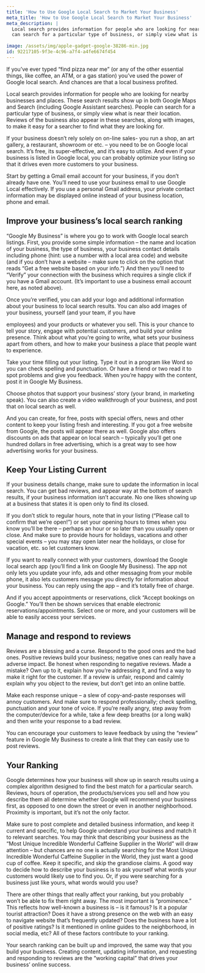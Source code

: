 ```yaml
---
title: 'How to Use Google Local Search to Market Your Business'
meta_title: 'How to Use Google Local Search to Market Your Business'
meta_description: |
  Local search provides information for people who are looking for nearby businesses and places. People
  can search for a particular type of business, or simply view what is near their location.
  
image: /assets/img/apple-gadget-google-38286-min.jpg
id: 92217105-9f3e-4c96-a7f4-a4fe6674f454
---
```

If you’ve ever typed “find pizza near me” (or any of the other essential things, like coffee, an ATM, or a
gas station) you’ve used the power of Google local search. And chances are that a local business
profited.

Local search provides information for people who are looking for nearby businesses and places. These
search results show up in both Google Maps and Search (including Google Assistant searches). People
can search for a particular type of business, or simply view what is near their location. Reviews of the
business also appear in these searches, along with images, to make it easy for a searcher to find what
they are looking for.

If your business doesn’t rely solely on on-line sales- you run a shop, an art gallery, a restaurant,
showroom or etc. – you need to be on Google local search. It’s free, its super-effective, and it’s easy to
utilize. And even if your business is listed in Google local, you can probably optimize your listing so that
it drives even more customers to your business.

Start by getting a Gmail email account for your business, if you don’t already have one. You’ll need to
use your business email to use Google Local effectively. If you use a personal Gmail address, your private
contact information may be displayed online instead of your business location, phone and email.

## Improve your business’s local search ranking

“Google My Business” is where you go to work with Google local search listings. First, you provide some
simple information – the name and location of your business, the type of business, your business
contact details including phone (hint: use a number with a local area code) and website (and if you don’t
have a website – make sure to click on the option that reads “Get a free website based on your info.”)
And then you’ll need to “Verify” your connection with the business which requires a single click if you
have a Gmail account. (It’s important to use a business email account here, as noted above).

Once you’re verified, you can add your logo and additional information about your business to local
search results. You can also add images of your business, yourself (and your team, if you have

employees) and your products or whatever you sell. This is your chance to tell your story, engage with
potential customers, and build your online presence. Think about what you’re going to write, what sets
your business apart from others, and how to make your business a place that people want to
experience.

Take your time filling out your listing. Type it out in a program like Word so you can check spelling and
punctuation. Or have a friend or two read it to spot problems and give you feedback. When you’re
happy with the content, post it in Google My Business.

Choose photos that support your business’ story (your brand, in marketing speak). You can also create a
video walkthrough of your business, and post that on local search as well.

And you can create, for free, posts with special offers, news and other content to keep your listing fresh
and interesting. If you got a free website from Google, the posts will appear there as well.
Google also offers discounts on ads that appear on local search – typically you’ll get one hundred dollars
in free advertising, which is a great way to see how advertising works for your business.

## Keep Your Listing Current

If your business details change, make sure to update the information in local search. You can get bad
reviews, and appear way at the bottom of search results, if your business information isn’t accurate. No
one likes showing up at a business that states it is open only to find its closed.

If you don’t stick to regular hours, note that in your listing (“Please call to confirm that we’re open!”) or
set your opening hours to times when you know you’ll be there – perhaps an hour or so later than you
usually open or close. And make sure to provide hours for holidays, vacations and other special events –
you may stay open later near the holidays, or close for vacation, etc. so let customers know.

If you want to really connect with your customers, download the Google local search app (you’ll find a
link on Google My Business). The app not only lets you update your info, ads and other messaging from
your mobile phone, it also lets customers message you directly for information about your business. You
can reply using the app – and it’s totally free of charge.

And if you accept appointments or reservations, click “Accept bookings on Google.” You’ll then be
shown services that enable electronic reservations/appointments. Select one or more, and your
customers will be able to easily access your services.

## Manage and respond to reviews

Reviews are a blessing and a curse. Respond to the good ones and the bad ones. Positive reviews build
your business; negative ones can really have a adverse impact. Be honest when responding to negative
reviews. Made a mistake? Own up to it, explain how you’re addressing it, and find a way to make it right
for the customer. If a review is unfair, respond and calmly explain why you object to the review, but
don’t get into an online battle.

Make each response unique – a slew of copy-and-paste responses will annoy customers. And make sure
to respond professionally; check spelling, punctuation and your tone of voice. If you’re really angry, step
away from the computer/device for a while, take a few deep breaths (or a long walk) and then write
your response to a bad review.

You can encourage your customers to leave feedback by using the “review” feature in Google My
Business to create a link that they can easily use to post reviews.

## Your Ranking

Google determines how your business will show up in search results using a complex algorithm designed
to find the best match for a particular search. Reviews, hours of operation, the products/services you
sell and how you describe them all determine whether Google will recommend your business first, as
opposed to one down the street or even in another neighborhood. Proximity is important, but it’s not
the only factor.

Make sure to post complete and detailed business information, and keep it current and specific, to help
Google understand your business and match it to relevant searches. You may think that describing your
business as the “Most Unique Incredible Wonderful Caffeine Supplier in the World” will draw attention –
but chances are no one is actually searching for the Most Unique Incredible Wonderful Caffeine Supplier
in the World, they just want a good cup of coffee. Keep it specific, and skip the grandiose claims. A good
way to decide how to describe your business is to ask yourself what words your customers would likely
use to find you. Or, if you were searching for a business just like yours, what words would you use?

There are other things that really affect your ranking, but you probably won’t be able to fix them right
away. The most important is “prominence.” This reflects how well-known a business is – is it famous? Is
it a popular tourist attraction? Does it have a strong presence on the web with an easy to navigate
website that’s frequently updated? Does the business have a lot of positive ratings? Is it mentioned in
online guides to the neighborhood, in social media, etc? All of these factors contribute to your ranking.

Your search ranking can be built up and improved, the same way that you build your business. Creating
content, updating information, and requesting and responding to reviews are the “working capital” that
drives your business’ online success.
